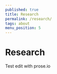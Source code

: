 ```yaml
---
published: true
title: Research
permalink: /research/
tags: about
menu_position: 5
---
```


# Research

Test edit with prose.io